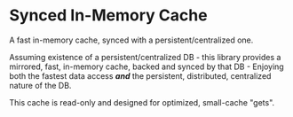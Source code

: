 # Synced In-Memory Cache

A fast in-memory cache, synced with a persistent/centralized one. 

Assuming existence of a persistent/centralized DB - this library provides a mirrored, fast, in-memory cache, 
backed and synced by that DB - Enjoying both the fastest data access ***and*** the persistent, distributed, centralized nature of the DB.

This cache is read-only and designed for optimized, small-cache "gets".